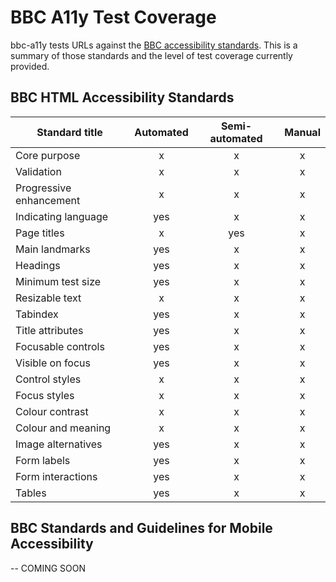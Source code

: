 # BBC A11y Test Coverage

bbc-a11y tests URLs against the [BBC accessibility
standards](http://www.bbc.co.uk/guidelines/futuremedia/accessibility/). This is
a summary of those standards and the level of test coverage currently provided.

## BBC HTML Accessibility Standards

| Standard title          | Automated | Semi-automated | Manual |
| ----------------------- |:---------:|:--------------:|:------:|
| Core purpose            |     x     |        x       |    x   |
| Validation              |     x     |        x       |    x   |
| Progressive enhancement |     x     |        x       |    x   |
| Indicating language     |    yes    |        x       |    x   |
| Page titles             |     x     |       yes      |    x   |
| Main landmarks          |    yes    |        x       |    x   |
| Headings                |    yes    |        x       |    x   |
| Minimum test size       |    yes    |        x       |    x   |
| Resizable text          |     x     |        x       |    x   |
| Tabindex                |    yes    |        x       |    x   |
| Title attributes        |    yes    |        x       |    x   |
| Focusable controls      |    yes    |        x       |    x   |
| Visible on focus        |    yes    |        x       |    x   |
| Control styles          |     x     |        x       |    x   |
| Focus styles            |     x     |        x       |    x   |
| Colour contrast         |     x     |        x       |    x   |
| Colour and meaning      |     x     |        x       |    x   |
| Image alternatives      |    yes    |        x       |    x   |
| Form labels             |    yes    |        x       |    x   |
| Form interactions       |    yes    |        x       |    x   |
| Tables                  |    yes    |        x       |    x   |

## BBC Standards and Guidelines for Mobile Accessibility

-- COMING SOON
